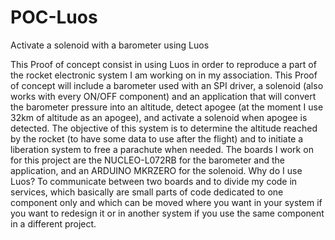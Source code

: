 # POC-Luos
Activate a solenoid with a barometer using Luos

This Proof of concept consist in using Luos in order to reproduce a part of the rocket electronic system I am working on in my association. This Proof of concept will include a barometer used with an SPI driver, a solenoid (also works with every ON/OFF component) and an application that will convert the barometer pressure into an altitude, detect apogee (at the moment I use 32km of altitude as an apogee), and activate a solenoid when apogee is detected. The objective of this system is to determine the altitude reached by the rocket (to have some data to use after the flight) and to initiate a liberation system to free a parachute when needed.
The boards I work on for this project are the NUCLEO-L072RB for the barometer and the application, and an ARDUINO MKRZERO for the solenoid.
Why do I use Luos? To communicate between two boards and to divide my code in services, which basically are small parts of code dedicated to one component only and which can be moved where you want in your system if you want to redesign it or in another system if you use the same component in a different project.
